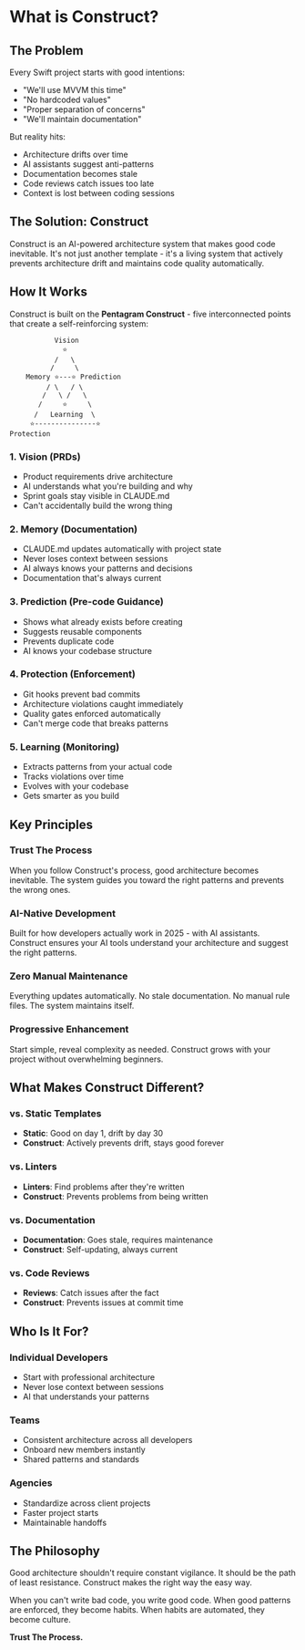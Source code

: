 # What is Construct?

## The Problem

Every Swift project starts with good intentions:
- "We'll use MVVM this time"
- "No hardcoded values"
- "Proper separation of concerns"
- "We'll maintain documentation"

But reality hits:
- Architecture drifts over time
- AI assistants suggest anti-patterns
- Documentation becomes stale
- Code reviews catch issues too late
- Context is lost between coding sessions

## The Solution: Construct

Construct is an AI-powered architecture system that makes good code inevitable. It's not just another template - it's a living system that actively prevents architecture drift and maintains code quality automatically.

## How It Works

Construct is built on the **Pentagram Construct** - five interconnected points that create a self-reinforcing system:

```
           Vision
             ⭐
           /   \
          /     \
    Memory ⭐---⭐ Prediction
         / \   / \
        /   \ /   \
       /     ⭐     \
      /   Learning  \
     ⭐---------------⭐
Protection
```

### 1. Vision (PRDs)
- Product requirements drive architecture
- AI understands what you're building and why
- Sprint goals stay visible in CLAUDE.md
- Can't accidentally build the wrong thing

### 2. Memory (Documentation)
- CLAUDE.md updates automatically with project state
- Never loses context between sessions
- AI always knows your patterns and decisions
- Documentation that's always current

### 3. Prediction (Pre-code Guidance)
- Shows what already exists before creating
- Suggests reusable components
- Prevents duplicate code
- AI knows your codebase structure

### 4. Protection (Enforcement)
- Git hooks prevent bad commits
- Architecture violations caught immediately
- Quality gates enforced automatically
- Can't merge code that breaks patterns

### 5. Learning (Monitoring)
- Extracts patterns from your actual code
- Tracks violations over time
- Evolves with your codebase
- Gets smarter as you build

## Key Principles

### Trust The Process
When you follow Construct's process, good architecture becomes inevitable. The system guides you toward the right patterns and prevents the wrong ones.

### AI-Native Development
Built for how developers actually work in 2025 - with AI assistants. Construct ensures your AI tools understand your architecture and suggest the right patterns.

### Zero Manual Maintenance
Everything updates automatically. No stale documentation. No manual rule files. The system maintains itself.

### Progressive Enhancement
Start simple, reveal complexity as needed. Construct grows with your project without overwhelming beginners.

## What Makes Construct Different?

### vs. Static Templates
- **Static**: Good on day 1, drift by day 30
- **Construct**: Actively prevents drift, stays good forever

### vs. Linters
- **Linters**: Find problems after they're written
- **Construct**: Prevents problems from being written

### vs. Documentation
- **Documentation**: Goes stale, requires maintenance
- **Construct**: Self-updating, always current

### vs. Code Reviews
- **Reviews**: Catch issues after the fact
- **Construct**: Prevents issues at commit time

## Who Is It For?

### Individual Developers
- Start with professional architecture
- Never lose context between sessions
- AI that understands your patterns

### Teams
- Consistent architecture across all developers
- Onboard new members instantly
- Shared patterns and standards

### Agencies
- Standardize across client projects
- Faster project starts
- Maintainable handoffs

## The Philosophy

Good architecture shouldn't require constant vigilance. It should be the path of least resistance. Construct makes the right way the easy way.

When you can't write bad code, you write good code. When good patterns are enforced, they become habits. When habits are automated, they become culture.

**Trust The Process.**